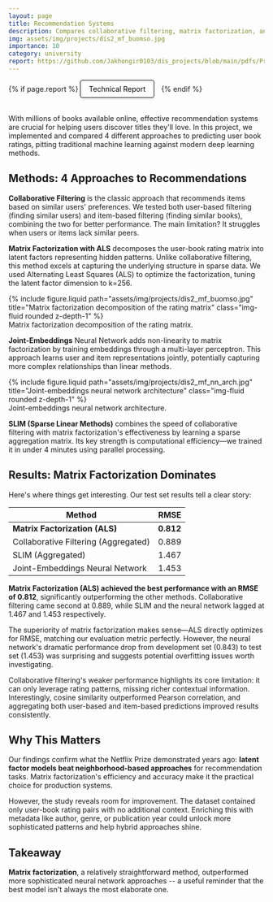 ```yaml
---
layout: page
title: Recommendation Systems
description: Compares collaborative filtering, matrix factorization, and neural networks
img: assets/img/projects/dis2_mf_buomso.jpg
importance: 10
category: university
report: https://github.com/Jakhongir0103/dis_projects/blob/main/pdfs/Project_2_Recommender_Systems.pdf
---
```


<!-- Project Links/Buttons -->
<div class="links" style="margin-bottom: 2rem;">
  {% if page.report %}
    <a href="{{ page.report }}" class="btn btn-primary btn-sm" role="button" target="_blank" style="background-color: white !important; border: 1px solid black !important; color: black !important; padding: 8px 16px; border-radius: 4px; text-decoration: none; display: inline-block; margin-right: 10px; box-shadow: 0 2px 4px rgba(0,0,0,0.1);">
      <i class="fas fa-file-pdf"></i> Technical Report
    </a>
  {% endif %}
</div>

With millions of books available online, effective recommendation systems are crucial for helping users discover titles they'll love. In this project, we implemented and compared 4 different approaches to predicting user book ratings, pitting traditional machine learning against modern deep learning methods.

## Methods: 4 Approaches to Recommendations

**Collaborative Filtering** is the classic approach that recommends items based on similar users' preferences. We tested both user-based filtering (finding similar users) and item-based filtering (finding similar books), combining the two for better performance. The main limitation? It struggles when users or items lack similar peers.

**Matrix Factorization with ALS** decomposes the user-book rating matrix into latent factors representing hidden patterns. Unlike collaborative filtering, this method excels at capturing the underlying structure in sparse data. We used Alternating Least Squares (ALS) to optimize the factorization, tuning the latent factor dimension to k=256.

<div class="row justify-content-sm-center">
    <div class="col-sm-10 mt-3 mt-md-0">
        {% include figure.liquid path="assets/img/projects/dis2_mf_buomso.jpg" title="Matrix factorization decomposition of the rating matrix" class="img-fluid rounded z-depth-1" %}
    </div>
</div>
<div class="caption">
    Matrix factorization decomposition of the rating matrix.
</div>

**Joint-Embeddings** Neural Network adds non-linearity to matrix factorization by training embeddings through a multi-layer perceptron. This approach learns user and item representations jointly, potentially capturing more complex relationships than linear methods.

<div class="row justify-content-sm-center">
    <div class="col-sm-10 mt-3 mt-md-0">
        {% include figure.liquid path="assets/img/projects/dis2_mf_nn_arch.jpg" title="Joint-embeddings neural network architecture" class="img-fluid rounded z-depth-1" %}
    </div>
</div>
<div class="caption">
    Joint-embeddings neural network architecture.
</div>

**SLIM (Sparse Linear Methods)** combines the speed of collaborative filtering with matrix factorization's effectiveness by learning a sparse aggregation matrix. Its key strength is computational efficiency—we trained it in under 4 minutes using parallel processing.

## Results: Matrix Factorization Dominates

Here's where things get interesting. Our test set results tell a clear story:

<table
data-toggle="table"
class="table table-bordered table-hover text-center align-middle"
>
  <thead class="table-light">
    <tr>
      <th>Method</th>
      <th>RMSE</th>
    </tr>
  </thead>
  <tbody>
    <tr>
      <td><strong>Matrix Factorization (ALS)</strong></td>
      <td><strong>0.812</strong></td>
    </tr>
    <tr>
      <td>Collaborative Filtering (Aggregated)</td>
      <td>0.889</td>
    </tr>
    <tr>
      <td>SLIM (Aggregated)</td>
      <td>1.467</td>
    </tr>
    <tr>
      <td>Joint-Embeddings Neural Network</td>
      <td>1.453</td>
    </tr>
  </tbody>
</table>

**Matrix Factorization (ALS) achieved the best performance with an RMSE of 0.812**, significantly outperforming the other methods. Collaborative filtering came second at 0.889, while SLIM and the neural network lagged at 1.467 and 1.453 respectively.

The superiority of matrix factorization makes sense—ALS directly optimizes for RMSE, matching our evaluation metric perfectly. However, the neural network's dramatic performance drop from development set (0.843) to test set (1.453) was surprising and suggests potential overfitting issues worth investigating.

Collaborative filtering's weaker performance highlights its core limitation: it can only leverage rating patterns, missing richer contextual information. Interestingly, cosine similarity outperformed Pearson correlation, and aggregating both user-based and item-based predictions improved results consistently.

## Why This Matters

Our findings confirm what the Netflix Prize demonstrated years ago: **latent factor models beat neighborhood-based approaches** for recommendation tasks. Matrix factorization's efficiency and accuracy make it the practical choice for production systems.

However, the study reveals room for improvement. The dataset contained only user-book rating pairs with no additional context. Enriching this with metadata like author, genre, or publication year could unlock more sophisticated patterns and help hybrid approaches shine.

## Takeaway

**Matrix factorization**, a relatively straightforward method, outperformed more sophisticated neural network approaches -- a useful reminder that the best model isn't always the most elaborate one.